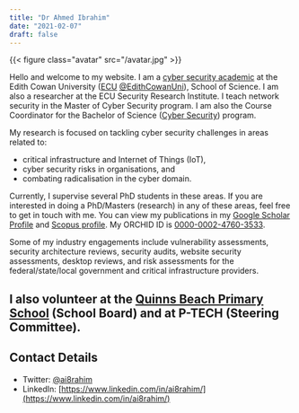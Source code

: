 ```yaml
---
title: "Dr Ahmed Ibrahim"
date: "2021-02-07"
draft: false
---
```


{{< figure class="avatar" src="/avatar.jpg" >}}

Hello and welcome to my website. I am a [cyber security academic](https://www.ecu.edu.au/schools/science/staff/profiles/lecturers/dr-ahmed-ibrahim) at the Edith Cowan University ([ECU](https://www.ecu.edu.au/) [@EdithCowanUni](https://twitter.com/EdithCowanUni)), School of Science. I am also a researcher at the ECU Security Research Institute. I teach network security in the Master of Cyber Security program. I am also the Course Coordinator for the Bachelor of Science ([Cyber Security](https://www.ecu.edu.au/degrees/courses/bachelor-of-science-cyber-security)) program.

My research is focused on tackling cyber security challenges in areas related to: 
* critical infrastructure and Internet of Things (IoT), 
* cyber security risks in organisations, and 
* combating radicalisation in the cyber domain. 

Currently, I supervise several PhD students in these areas. If you are interested in doing a PhD/Masters (research) in any of these areas, feel free to get in touch with me. You can view my publications in my [Google Scholar Profile](https://scholar.google.com.au/citations?user=maVTmiQAAAAJ&hl=en) and [Scopus profile](https://www.scopus.com/authid/detail.uri?authorId=55613229690). My ORCHID ID is [0000-0002-4760-3533](https://orcid.org/0000-0002-4760-3533).

Some of my industry engagements include vulnerability assessments, security architecture reviews, security audits, website security assessments, desktop reviews, and risk assessments for the federal/state/local government and critical infrastructure providers.

I also volunteer at the [Quinns Beach Primary School](http://www.quinnsbeachps.wa.edu.au/) (School Board) and at P-TECH (Steering Committee).
---

## Contact Details

* Twitter: [@ai8rahim](https://twitter.com/ai8rahim?lang=en)
* LinkedIn: [https://www.linkedin.com/in/ai8rahim/](https://www.linkedin.com/in/ai8rahim/)

